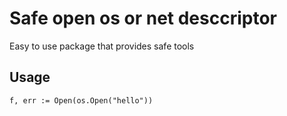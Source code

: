 # Safe open os or net desccriptor

Easy to use package that provides safe tools

## Usage
`
f, err := Open(os.Open("hello"))
`